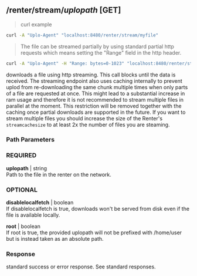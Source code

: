 ## /renter/stream/*uplopath* [GET]
> curl example

```sh
curl -A "Uplo-Agent" "localhost:8480/renter/stream/myfile"
```  

> The file can be streamed partially by using standard partial http requests
> which means setting the "Range" field in the http header.

```sh
curl -A "Uplo-Agent" -H "Range: bytes=0-1023" "localhost:8480/renter/stream/myfile"
```

downloads a file using http streaming. This call blocks until the data is
received. The streaming endpoint also uses caching internally to prevent uplod
from re-downloading the same chunk multiple times when only parts of a file are
requested at once. This might lead to a substantial increase in ram usage and
therefore it is not recommended to stream multiple files in parallel at the
moment. This restriction will be removed together with the caching once partial
downloads are supported in the future. If you want to stream multiple files you
should increase the size of the Renter's `streamcachesize` to at least 2x the
number of files you are steaming.

### Path Parameters
### REQUIRED
**uplopath** | string  
Path to the file in the renter on the network.

### OPTIONAL
**disablelocalfetch** | boolean  
If disablelocalfetch is true, downloads won't be served from disk even if the
file is available locally.

**root** | boolean  
If root is true, the provided uplopath will not be prefixed with /home/user but is instead taken as an absolute path.

### Response

standard success or error response. See standard responses.